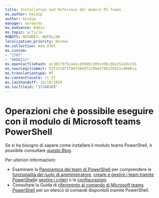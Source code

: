 ```yaml
---
title: Installation and Reference del modulo PS Teams
ms.author: heidip
author: heidip
manager: serdards
ms.audience: Admin
ms.topic: article
ROBOTS: NOINDEX, NOFOLLOW
localization_priority: Normal
ms.collection: Adm_O365
ms.custom:
- "1787"
- "9000212"
ms.openlocfilehash: ac3017975caeec2b9d9c309ce9bc9be152a8c21b
ms.sourcegitcommit: 037331d71f06750d972c0b6278b23bb15c4806ca
ms.translationtype: MT
ms.contentlocale: it-IT
ms.lasthandoff: 10/18/2019
ms.locfileid: "37340569"
---
```

# <a name="what-you-can-accomplish-with-microsoft-teams-powershell-module"></a>Operazioni che è possibile eseguire con il modulo di Microsoft teams PowerShell

Se si ha bisogno di sapere come installare il modulo teams PowerShell, è possibile consultare [questo Blog](https://blogs.technet.microsoft.com/skypehybridguy/2017/11/07/microsoft-teams-powershell-support/).

Per ulteriori informazioni:

- Esaminare la [Panoramica dei team di PowerShell](https://docs.microsoft.com/MicrosoftTeams/teams-powershell-overview) per comprendere le [funzionalità del ruolo di amministratore](https://docs.microsoft.com/MicrosoftTeams/using-admin-roles), [creare e gestire i team tramite PowerShell](https://docs.microsoft.com/MicrosoftTeams/teams-powershell-overview#creating-and-managing-teams-via-powershell)e [gestire i criteri](https://docs.microsoft.com/MicrosoftTeams/teams-powershell-overview#managing-policies-via-powershell) o le [configurazioni](https://docs.microsoft.com/MicrosoftTeams/teams-powershell-overview#managing-configurations-via-powershell). 
- Consultare la Guida di [riferimento al comando di Microsoft teams PowerShell](https://docs.microsoft.com/powershell/module/teams/?view=teams-ps) per un elenco di comandi disponibili tramite PowerShell. 
